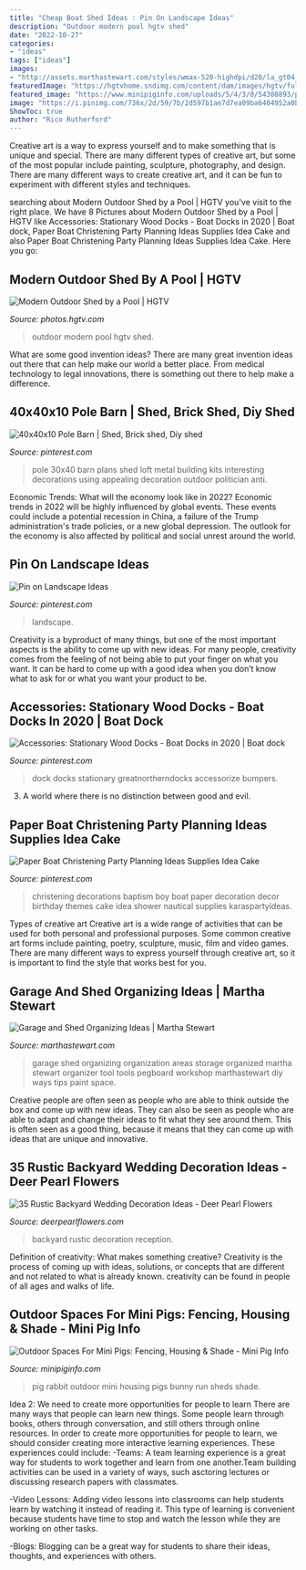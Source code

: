 ```yaml
---
title: "Cheap Boat Shed Ideas : Pin On Landscape Ideas"
description: "Outdoor modern pool hgtv shed"
date: "2022-10-27"
categories:
- "ideas"
tags: ["ideas"]
images:
- "http://assets.marthastewart.com/styles/wmax-520-highdpi/d20/la_gt04_whole_garage/la_gt04_whole_garage_vert.jpg?itok=risCykmN"
featuredImage: "https://hgtvhome.sndimg.com/content/dam/images/hgtv/fullset/2015/11/19/1/CI_APSP-3-Modern-Outdoor-Structures.jpg.rend.hgtvcom.616.462.suffix/1447985445742.jpeg"
featured_image: "https://www.minipiginfo.com/uploads/5/4/3/0/54308893/pig-house-ideas_orig.jpg"
image: "https://i.pinimg.com/736x/2d/59/7b/2d597b1ae7d7ea09ba6404952a0bb5ba.jpg"
ShowToc: true
author: "Rico Rutherford"
---
```



Creative art is a way to express yourself and to make something that is unique and special. There are many different types of creative art, but some of the most popular include painting, sculpture, photography, and design. There are many different ways to create creative art, and it can be fun to experiment with different styles and techniques.

	

		
searching about Modern Outdoor Shed by a Pool | HGTV you've visit to the right place. We have 8 Pictures about Modern Outdoor Shed by a Pool | HGTV like Accessories: Stationary Wood Docks - Boat Docks in 2020 | Boat dock, Paper Boat Christening Party Planning Ideas Supplies Idea Cake and also Paper Boat Christening Party Planning Ideas Supplies Idea Cake. Here you go:
		
    
## Modern Outdoor Shed By A Pool | HGTV

<img loading=lazy src="https://hgtvhome.sndimg.com/content/dam/images/hgtv/fullset/2015/11/19/1/CI_APSP-3-Modern-Outdoor-Structures.jpg.rend.hgtvcom.616.462.suffix/1447985445742.jpeg" onerror="this.onerror=null;this.src='https://tse3.mm.bing.net/th?id=OIP.haStYkTP_CtmF-j-v8k5fwEgDY&amp;pid=15.1';" alt="Modern Outdoor Shed by a Pool | HGTV">

_Source: photos.hgtv.com_

>outdoor modern pool hgtv shed. 

	

What are some good invention ideas?
There are many great invention ideas out there that can help make our world a better place. From medical technology to legal innovations, there is something out there to help make a difference.

    
## 40x40x10 Pole Barn | Shed, Brick Shed, Diy Shed

<img loading=lazy src="https://i.pinimg.com/736x/7b/2f/50/7b2f50f6efb104a1e4fc371559efa102--pole-barns.jpg" onerror="this.onerror=null;this.src='https://tse4.mm.bing.net/th?id=OIP.wZS05qMKsTOrbXSZIlbBzgHaFj&amp;pid=15.1';" alt="40x40x10 Pole Barn | Shed, Brick shed, Diy shed">

_Source: pinterest.com_

>pole 30x40 barn plans shed loft metal building kits interesting decorations using appealing decoration outdoor politician anti. 

	

Economic Trends: What will the economy look like in 2022?
Economic trends in 2022 will be highly influenced by global events. These events could include a potential recession in China, a failure of the Trump administration's trade policies, or a new global depression. The outlook for the economy is also affected by political and social unrest around the world.

    
## Pin On Landscape Ideas

<img loading=lazy src="https://i.pinimg.com/736x/2d/59/7b/2d597b1ae7d7ea09ba6404952a0bb5ba.jpg" onerror="this.onerror=null;this.src='https://tse1.mm.bing.net/th?id=OIP.TXiTgR1XNPpJs3fyyK5eFgHaJ7&amp;pid=15.1';" alt="Pin on Landscape Ideas">

_Source: pinterest.com_

>landscape. 

	

Creativity is a byproduct of many things, but one of the most important aspects is the ability to come up with new ideas. For many people, creativity comes from the feeling of not being able to put your finger on what you want. It can be hard to come up with a good idea when you don’t know what to ask for or what you want your product to be.

    
## Accessories: Stationary Wood Docks - Boat Docks In 2020 | Boat Dock

<img loading=lazy src="https://i.pinimg.com/736x/b1/ed/0b/b1ed0b54d4a4b50e136815a61745dd08.jpg" onerror="this.onerror=null;this.src='https://tse4.mm.bing.net/th?id=OIP.O3g_-sTrhUYHpx--D3YgtwHaLH&amp;pid=15.1';" alt="Accessories: Stationary Wood Docks - Boat Docks in 2020 | Boat dock">

_Source: pinterest.com_

>dock docks stationary greatnortherndocks accessorize bumpers. 

	

3. A world where there is no distinction between good and evil. 

    
## Paper Boat Christening Party Planning Ideas Supplies Idea Cake

<img loading=lazy src="https://i.pinimg.com/736x/d6/07/a4/d607a4def96421031098a35281818b8d--christening-decorations-christening-party.jpg" onerror="this.onerror=null;this.src='https://tse4.mm.bing.net/th?id=OIP.8plHIuFhPaFx_kobYBJHIAHaLK&amp;pid=15.1';" alt="Paper Boat Christening Party Planning Ideas Supplies Idea Cake">

_Source: pinterest.com_

>christening decorations baptism boy boat paper decoration decor birthday themes cake idea shower nautical supplies karaspartyideas. 

	

Types of creative art
Creative art is a wide range of activities that can be used for both personal and professional purposes. Some common creative art forms include painting, poetry, sculpture, music, film and video games. There are many different ways to express yourself through creative art, so it is important to find the style that works best for you.

    
## Garage And Shed Organizing Ideas | Martha Stewart

<img loading=lazy src="http://assets.marthastewart.com/styles/wmax-520-highdpi/d20/la_gt04_whole_garage/la_gt04_whole_garage_vert.jpg?itok=risCykmN" onerror="this.onerror=null;this.src='https://tse3.mm.bing.net/th?id=OIP.PXH4M-bmNdmefjODfu74cQHaJQ&amp;pid=15.1';" alt="Garage and Shed Organizing Ideas | Martha Stewart">

_Source: marthastewart.com_

>garage shed organizing organization areas storage organized martha stewart organizer tool tools pegboard workshop marthastewart diy ways tips paint space. 

	

Creative people are often seen as people who are able to think outside the box and come up with new ideas. They can also be seen as people who are able to adapt and change their ideas to fit what they see around them. This is often seen as a good thing, because it means that they can come up with ideas that are unique and innovative.

    
## 35 Rustic Backyard Wedding Decoration Ideas - Deer Pearl Flowers

<img loading=lazy src="https://www.deerpearlflowers.com/wp-content/uploads/2015/11/backyard-wedding-reception-ideas.jpg" onerror="this.onerror=null;this.src='https://tse1.mm.bing.net/th?id=OIP.ufbCP4jlXv_Zob3Cup-0DAHaLH&amp;pid=15.1';" alt="35 Rustic Backyard Wedding Decoration Ideas - Deer Pearl Flowers">

_Source: deerpearlflowers.com_

>backyard rustic decoration reception. 

	

Definition of creativity: What makes something creative?
Creativity is the process of coming up with ideas, solutions, or concepts that are different and not related to what is already known. creativity can be found in people of all ages and walks of life.

    
## Outdoor Spaces For Mini Pigs: Fencing, Housing &amp; Shade - Mini Pig Info

<img loading=lazy src="https://www.minipiginfo.com/uploads/5/4/3/0/54308893/pig-house-ideas_orig.jpg" onerror="this.onerror=null;this.src='https://tse3.mm.bing.net/th?id=OIP.jIlNNPXgO3ChhvazBQ589QHaJ4&amp;pid=15.1';" alt="Outdoor Spaces For Mini Pigs: Fencing, Housing &amp; Shade - Mini Pig Info">

_Source: minipiginfo.com_

>pig rabbit outdoor mini housing pigs bunny run sheds shade. 

	

Idea 2: We need to create more opportunities for people to learn
There are many ways that people can learn new things. Some people learn through books, others through conversation, and still others through online resources. In order to create more opportunities for people to learn, we should consider creating more interactive learning experiences. These experiences could include:
-Teams: A team learning experience is a great way for students to work together and learn from one another.Team building activities can be used in a variety of ways, such asctoring lectures or discussing research papers with classmates.

-Video Lessons: Adding video lessons into classrooms can help students learn by watching it instead of reading it. This type of learning is convenient because students have time to stop and watch the lesson while they are working on other tasks.

-Blogs: Blogging can be a great way for students to share their ideas, thoughts, and experiences with others.

